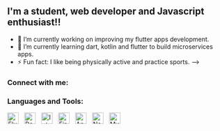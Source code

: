 ## I'm a student, web developer and Javascript enthusiast!!

- 🔭 I’m currently working on improving my flutter apps development.
- 🌱 I’m currently learning dart, kotlin and flutter to build microservices apps.
- ⚡ Fun fact: I like being physically active and practice sports.
-->


### Connect with me:


### Languages and Tools:


<img align="left" alt="Flutter" width="26px" src="https://cdn.jsdelivr.net/gh/devicons/devicon@latest/icons/flutter/flutter-original.svg" style="padding-right:10px;" /> 
<img align="left" alt="Dart" width="26px" src="https://cdn.jsdelivr.net/gh/devicons/devicon@latest/icons/dart/dart-original-wordmark.svg" style="padding-right:10px;" />
<img align="left" alt="Intellij" width="26px" src="https://cdn.jsdelivr.net/gh/devicons/devicon@latest/icons/intellij/intellij-original.svg" style="padding-right:10px;" />
<img align="left" alt="Firebase" width="26px" src="https://cdn.jsdelivr.net/gh/devicons/devicon/icons/javascript/javascript-original.svg](https://cdn.jsdelivr.net/gh/devicons/devicon@latest/icons/firebase/firebase-original-wordmark.svg)](https://cdn.jsdelivr.net/gh/devicons/devicon@latest/icons/firebase/firebase-original-wordmark.svg" style="padding-right:10px;" />
<img align="left" alt="Android Studio" width="26px" src="https://cdn.jsdelivr.net/gh/devicons/devicon/icons/react/react-original.svg](https://cdn.jsdelivr.net/gh/devicons/devicon@latest/icons/androidstudio/androidstudio-original-wordmark.svg)](https://cdn.jsdelivr.net/gh/devicons/devicon@latest/icons/androidstudio/androidstudio-original.svg" style="padding-right:10px;" />
<img align="left" alt="Node.js" width="26px" src="https://cdn.jsdelivr.net/gh/devicons/devicon/icons/nodejs/nodejs-original.svg" style="padding-right:10px;" />
<img align="left" alt="MySQL" width="26px" src="https://cdn.jsdelivr.net/gh/devicons/devicon/icons/mysql/mysql-original.svg" style="padding-right:10px;" />

<br />
<br />
